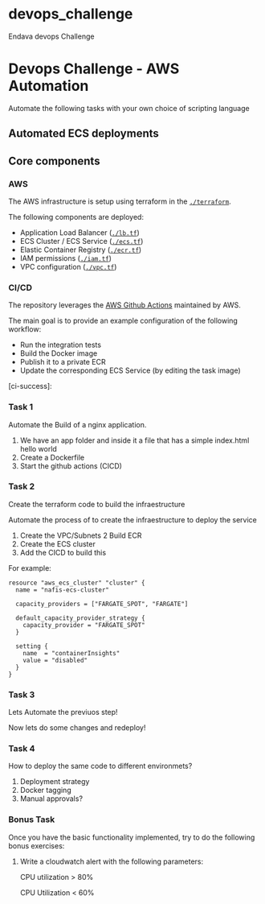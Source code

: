 # devops_challenge
Endava devops Challenge


# Devops Challenge - AWS Automation

Automate the following tasks with your own choice of scripting language

## Automated ECS deployments

## Core components

### AWS

The AWS infrastructure is setup using terraform in the [`./terraform`](./terraform).

The following components are deployed:

- Application Load Balancer ([`./lb.tf`](./terraform/lb.tf))
- ECS Cluster / ECS Service ([`./ecs.tf`](./terraform/ecs.tf))
- Elastic Container Registry ([`./ecr.tf`](./terraform/ecr.tf))
- IAM permissions ([`./iam.tf`](./terraform/iam.tf))
- VPC configuration ([`./vpc.tf`](./terraform/vpc.tf))

### CI/CD

The repository leverages the [AWS Github Actions](https://github.com/aws-actions/)
maintained by AWS.

The main goal is to provide an example configuration of the following workflow:

- Run the integration tests
- Build the Docker image
- Publish it to a private ECR
- Update the corresponding ECS Service (by editing the task image)

[ci-success]:

### Task 1

Automate the Build of a nginx application.

1. We have an app folder and inside it a file that has a simple index.html hello world
2. Create a Dockerfile
3. Start the github actions (CICD)


### Task 2

Create the terraform code to build the infraestructure

Automate the process of to create the infraestructure to deploy the service

1. Create the VPC/Subnets
2  Build ECR
3. Create the ECS cluster
4. Add the CICD to build this


For example:

```
resource "aws_ecs_cluster" "cluster" {
  name = "nafis-ecs-cluster"

  capacity_providers = ["FARGATE_SPOT", "FARGATE"]

  default_capacity_provider_strategy {
    capacity_provider = "FARGATE_SPOT"
  }

  setting {
    name  = "containerInsights"
    value = "disabled"
  }
}

```

### Task 3

Lets Automate the previuos step!

Now lets do some changes and redeploy!

### Task 4

How to deploy the same code to different environmets?

1. Deployment strategy
2. Docker tagging
3. Manual approvals?

### **Bonus Task**

Once you have the basic functionality implemented, try to do the following bonus exercises:

1. Write a cloudwatch alert with the following parameters:

   CPU utilization > 80%

   CPU Utilization < 60%


 

